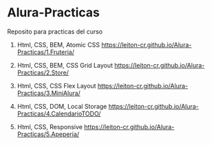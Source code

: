# Alura-Practicas
Reposito para practicas del curso

1. Html, CSS, BEM, Atomic CSS
https://leiton-cr.github.io/Alura-Practicas/1.Fruteria/

2. Html, CSS, BEM, CSS Grid Layout
https://leiton-cr.github.io/Alura-Practicas/2.Store/

3. Html, CSS, CSS Flex Layout
https://leiton-cr.github.io/Alura-Practicas/3.MiniAlura/

4. Html, CSS, DOM, Local Storage
https://leiton-cr.github.io/Alura-Practicas/4.CalendarioTODO/

5. Html, CSS, Responsive
https://leiton-cr.github.io/Alura-Practicas/5.Apeperia/

